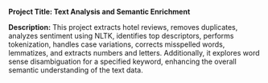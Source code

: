 **Project Title: Text Analysis and Semantic Enrichment**

**Description:**
This project extracts hotel reviews, removes duplicates, analyzes sentiment using NLTK, identifies top descriptors, performs tokenization, handles case variations, corrects misspelled words, lemmatizes, and extracts numbers and letters. Additionally, it explores word sense disambiguation for a specified keyword, enhancing the overall semantic understanding of the text data.

